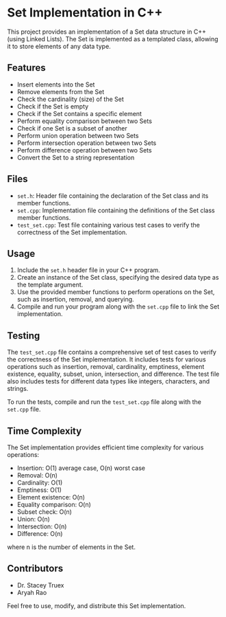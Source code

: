 # Set Implementation in C++

This project provides an implementation of a Set data structure in C++ (using Linked Lists). The Set is implemented as a templated class, allowing it to store elements of any data type.

## Features

- Insert elements into the Set
- Remove elements from the Set
- Check the cardinality (size) of the Set
- Check if the Set is empty
- Check if the Set contains a specific element
- Perform equality comparison between two Sets
- Check if one Set is a subset of another
- Perform union operation between two Sets
- Perform intersection operation between two Sets
- Perform difference operation between two Sets
- Convert the Set to a string representation

## Files

- `set.h`: Header file containing the declaration of the Set class and its member functions.
- `set.cpp`: Implementation file containing the definitions of the Set class member functions.
- `test_set.cpp`: Test file containing various test cases to verify the correctness of the Set implementation.

## Usage

1. Include the `set.h` header file in your C++ program.
2. Create an instance of the Set class, specifying the desired data type as the template argument.
3. Use the provided member functions to perform operations on the Set, such as insertion, removal, and querying.
4. Compile and run your program along with the `set.cpp` file to link the Set implementation.

## Testing

The `test_set.cpp` file contains a comprehensive set of test cases to verify the correctness of the Set implementation. It includes tests for various operations such as insertion, removal, cardinality, emptiness, element existence, equality, subset, union, intersection, and difference. The test file also includes tests for different data types like integers, characters, and strings.

To run the tests, compile and run the `test_set.cpp` file along with the `set.cpp` file.

## Time Complexity

The Set implementation provides efficient time complexity for various operations:

- Insertion: O(1) average case, O(n) worst case
- Removal: O(n)
- Cardinality: O(1)
- Emptiness: O(1)
- Element existence: O(n)
- Equality comparison: O(n)
- Subset check: O(n)
- Union: O(n)
- Intersection: O(n)
- Difference: O(n)

where n is the number of elements in the Set.

## Contributors

- Dr. Stacey Truex
- Aryah Rao

Feel free to use, modify, and distribute this Set implementation.